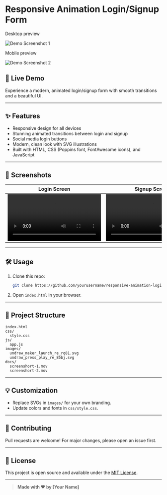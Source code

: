 # Responsive Animation Login/Signup Form

Desktop preview


![Demo Screenshot 1](docs/screenshort-1.gif)

Mobile preview


![Demo Screenshot 2](docs/screenshort-2.gif)

## 🚀 Live Demo
Experience a modern, animated login/signup form with smooth transitions and a beautiful UI.

---

## ✨ Features
- Responsive design for all devices
- Stunning animated transitions between login and signup
- Social media login buttons
- Modern, clean look with SVG illustrations
- Built with HTML, CSS (Poppins font, FontAwesome icons), and JavaScript

---

## 📸 Screenshots

| Login Screen | Signup Screen |
|--------------|--------------|
| ![Login](docs/screenshort-1.mov) | ![Signup](docs/screenshort-2.mov) |

---

## 🛠️ Usage
1. Clone this repo:
   ```bash
   git clone https://github.com/yourusername/responsive-animation-login-signup.git
   ```
2. Open `index.html` in your browser.

---

## 📂 Project Structure
```
index.html
css/
  style.css
js/
  app.js
images/
  undraw_maker_launch_re_rq81.svg
  undraw_press_play_re_85bj.svg
docs/
  screenshort-1.mov
  screenshort-2.mov
```

---

## 💡 Customization
- Replace SVGs in `images/` for your own branding.
- Update colors and fonts in `css/style.css`.

---

## 🤝 Contributing
Pull requests are welcome! For major changes, please open an issue first.

---

## 📄 License
This project is open source and available under the [MIT License](LICENSE).

---

> **Made with ❤️ by [Your Name]**
